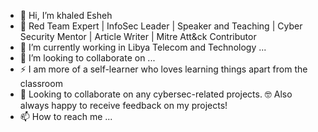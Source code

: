 - 👋 Hi, I’m khaled Esheh
- 👀 Red Team Expert | InfoSec Leader | Speaker and Teaching | Cyber Security Mentor | Article Writer | Mitre Att&ck Contributor 
- 🌱 I’m currently working in Libya Telecom and Technology ...
- 💞️ I’m looking to collaborate on ...
- ⚡ I am more of a self-learner who loves learning things apart from the classroom
- 👯 Looking to collaborate on any cybersec-related projects. 🤓 Also always happy to receive feedback on my projects!
- 📫 How to reach me ...
<!---
khaledesheh/khaledesheh is a ✨ special ✨ repository because its `README.md` (this file) appears on your GitHub profile.
You can click the Preview link to take a look at your changes.
--->
